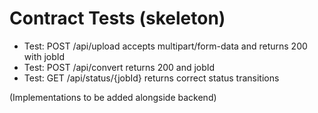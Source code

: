 # Contract Tests (skeleton)

- Test: POST /api/upload accepts multipart/form-data and returns 200 with jobId
- Test: POST /api/convert returns 200 and jobId
- Test: GET /api/status/{jobId} returns correct status transitions

(Implementations to be added alongside backend)

